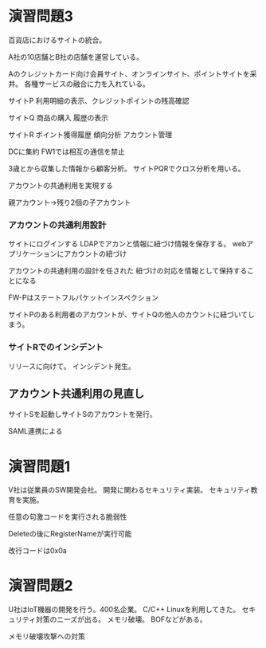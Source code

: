 # 演習問題3
百貨店におけるサイトの統合。

A社の10店舗とB社の店舗を運営している。

Aのクレジットカード向け会員サイト、オンラインサイト、ポイントサイトを采井。
各種サービスの融合に力を入れている。

サイトP
利用明細の表示、クレジットポイントの残高確認

サイトQ
商品の購入
履歴の表示

サイトR
ポイント獲得履歴
傾向分析
アカウント管理

DCに集約
FW1では相互の通信を禁止

3歳とから収集した情報から顧客分析。
サイトPQRでクロス分析を用いる。

アカウントの共通利用を実現する

親アカウント→残り2個の子アカウント

### アカウントの共通利用設計
サイトにログインする
LDAPでアカンと情報に紐づけ情報を保存する。
webアプリケーションにアカウントの紐づけ

アカウントの共通利用の設計を任された
紐づけの対応を情報として保持することになる

FW-Pはステートフルパケットインスペクション

サイトPのある利用者のアカウントが、サイトQの他人のカウントに紐づいてしまう。

### サイトRでのインシデント
リリースに向けて。
インシデント発生。

## アカウント共通利用の見直し
サイトSを起動しサイトSのアカウントを発行。

SAML連携による

# 演習問題1
V社は従業員のSW開発会社。
開発に関わるセキュリティ実装。
セキュリティ教育を実施。

任意の句激コードを実行される脆弱性

Deleteの後にRegisterNameが実行可能

改行コードは0x0a

# 演習問題2
U社はIoT機器の開発を行う。400名企業。
C/C++
Linuxを利用してきた。
セキュリティ対策のニーズが出る。
メモリ破壊。
BOFなどがある。

メモリ破壊攻撃への対策




